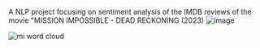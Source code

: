 
A NLP project focusing on sentiment analysis of the IMDB reviews of the movie "MISSION IMPOSSIBLE - DEAD RECKONING (2023)
![image](https://github.com/Abhilash1781/Mission-Impossible/assets/72621930/121877e1-ba69-49b9-8642-a084e3e3fec5)

![mi word cloud](https://github.com/Abhilash1781/Mission-Impossible/assets/72621930/674c8363-fd6f-43c4-b731-3cf73c62cc55)
